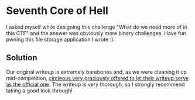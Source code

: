 # Seventh Core of Hell

I asked myself while designing this challenge "What do we need more of in this CTF" and the answer was obviously more binary challenges.  Have fun pwning this file storage application I wrote :). 

## Solution

Our original writeup is extremely barebones and, as we were cleaning it up mid-competition, [circleous very graciously
offered to let their writeup serve as the official one](https://circleous.blogspot.com/2021/04/why.html). The writeup is
very thorough, so I strongly recommend taking a good look through!
